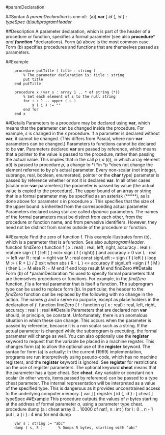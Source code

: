
#paramDeclaration

##Syntax
A *paramDeclaration* is one of:
 (a)[ **var** ] *id* {, *id* } : *typeSpec* (b)*subprogramHeader*

##Description
A parameter declaration, which is part of the header of a procedure or function, specifies a formal parameter (see also **procedure*** *and* ***function*** *declarations). Form (a) above is the most common case. Form (b) specifies procedures and functions that are themselves passed as parameters.

##Example

        procedure putTitle ( title : string )
            % The parameter declaration is: title : string
            put title
        end putTitle
        
        procedure x (var s : array 1 .. * of string (*))
            % Set each element of s to the null string
            for i : 1 .. upper ( s )
                s ( i ) := ""
            end for
        end x
##Details
Parameters to a procedure may be declared using **var**, which means that the parameter can be changed inside the procedure. For example, *s* is changed in the *x* procedure. If a parameter is declared without **var**, it cannot be changed. (This differs from Pascal, where non-**var** parameters can be changed.)  Parameters to functions cannot be declared to be **var**.
Parameters declared **var** are passed by reference, which means that a pointer to the value is passed to the procedure, rather than passing the actual value. This implies that in the call *p* ( *a* (*i*)), in which array element *a*(*i*) is passed to procedure *p*, a change to *i *in *p *does not change the element referred to by *p*'s actual parameter. Every non-scalar (not integer, subrange, real, boolean, enumerated, pointer or the **char** type) parameter is passed by reference whether or not it is declared **var**. In all other cases (scalar non-**var** parameters) the parameter is passed by value (the actual value is copied to the procedure).
The upper bound of an array or string that is a formal parameter may be specified as an asterisk (*****), as is done above for parameter *s* in procedure *x*. This specifies that  the size of the upper bound is inherited from the corresponding actual parameter. Parameters declared using star are called *dynamic* parameters.
The names of the formal parameters must be distinct from each other, from the procedure or function name, and from pervasive identifiers. However, they need not be distinct from names outside of the procedure or function.

##Example
Find the zero of function f. This example illustrates form (b), which is a parameter that is a function. See also *subprogramHeader*.
        function findZero ( function f ( x : real) : real,
                        left, right, accuracy : real ) : real
            pre sign ( f ( left ) ) not= sign ( f ( right)) )
                    and accuracy > 0
            var L : real := left
            var R : real := right
            var M : real
            const signLeft := sign ( f ( left ) )
            loop
                M := ( R + L) / 2
                exit when abs ( R - L ) <= accuracy
                if signLeft =sign ( f ( M ) ) then
                    L := M
                else
                    R := M
                end if
            end loop
            result M
        end findZero
##Details
Form (b) of *paramDeclaration *is used to specify formal parameters that are themselves procedures or functions. For example, in the *findZero* function, *f* is a formal parameter that is itself a function. The subprogram type can be used to replace form (b). In particular, the header to the *findZero* function can be replaced by the following with no change in the action. The names *g* and *x* serve no purpose, except as place holders in the declaration of *f*.
        function findZero ( f : function g ( x : real) : real,
                        left, right, accuracy : real ) : real
##Details
Parameters that are declared non **var** should, in principle, be constant. Unfortunately, there is an anomalous situation in which these can change. This occurs when the parameter is passed by reference, because it is a non scalar such as a string. If the actual parameter is changed while the subprogram is executing, the formal parameter will change as well.
You can also optionally use the **register** keyword to request that the variable be placed in a machine register. This changes form (a) to allow the optional use of the **register** keyword. The syntax for form (a) is actually:
In the current (1999) implementation, programs are run interpretively using pseudo-code, which has no machine registers, and the **register** keyword is ignored. See **register** for restrictions on the use of register parameters.
The optional keyword **cheat** means that the parameter has a type cheat. See **cheat**. Any variable or constant non scalar (in other words, items passed by reference) can be passed to a type cheat parameter. The internal representation will be interpreted as a value of the specified type. This is dangerous as it provides unconstrained access to the underlying computer memory.
        [ var ] [ register ] id {, id } : [ cheat ] typeSpec
##Example
This procedure outputs the values of *n* bytes starting at the address of formal parameter *a*, using a parameter type cheat.
        procedure dump (a : cheat array 0 .. 10000 of nat1, n : int )
            for i : 0 .. n - 1
                put i, a ( i ) : 4
            end for
        end dump
        
        var s : string := "abc"
        dump ( s, 5 )       % Dumps 5 bytes, starting with "abc"
